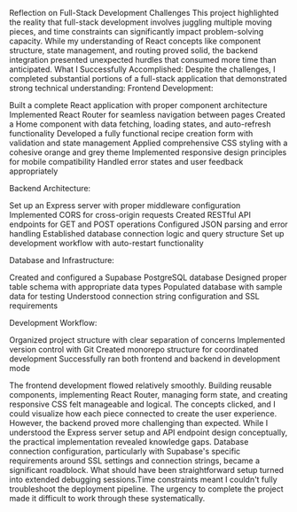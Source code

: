 Reflection on Full-Stack Development Challenges
This project highlighted the reality that full-stack development involves juggling multiple moving pieces, and time constraints can significantly impact problem-solving capacity. While my understanding of React concepts like component structure, state management, and routing proved solid, the backend integration presented unexpected hurdles that consumed more time than anticipated.
What I Successfully Accomplished:
Despite the challenges, I completed substantial portions of a full-stack application that demonstrated strong technical understanding:
Frontend Development:

Built a complete React application with proper component architecture
Implemented React Router for seamless navigation between pages
Created a Home component with data fetching, loading states, and auto-refresh functionality
Developed a fully functional recipe creation form with validation and state management
Applied comprehensive CSS styling with a cohesive orange and grey theme
Implemented responsive design principles for mobile compatibility
Handled error states and user feedback appropriately

Backend Architecture:

Set up an Express server with proper middleware configuration
Implemented CORS for cross-origin requests
Created RESTful API endpoints for GET and POST operations
Configured JSON parsing and error handling
Established database connection logic and query structure
Set up development workflow with auto-restart functionality

Database and Infrastructure:

Created and configured a Supabase PostgreSQL database
Designed proper table schema with appropriate data types
Populated database with sample data for testing
Understood connection string configuration and SSL requirements

Development Workflow:

Organized project structure with clear separation of concerns
Implemented version control with Git
Created monorepo structure for coordinated development
Successfully ran both frontend and backend in development mode

The frontend development flowed relatively smoothly. Building reusable components, implementing React Router, managing form state, and creating responsive CSS felt manageable and logical. The concepts clicked, and I could visualize how each piece connected to create the user experience.
However, the backend proved more challenging than expected. While I understood the Express server setup and API endpoint design conceptually, the practical implementation revealed knowledge gaps. Database connection configuration, particularly with Supabase's specific requirements around SSL settings and connection strings, became a significant roadblock. What should have been straightforward setup turned into extended debugging sessions.Time constraints meant I couldn't fully troubleshoot the deployment pipeline.  The urgency to complete the project made it difficult to work through these systematically. 
